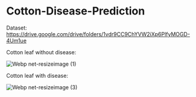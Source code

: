 # Cotton-Disease-Prediction

Dataset: https://drive.google.com/drive/folders/1vdr9CC9ChYVW2iXp6PlfyMOGD-4Um1ue

Cotton leaf without disease:

![Webp net-resizeimage (1)](https://user-images.githubusercontent.com/38343027/99937804-8978d180-2d8c-11eb-95c1-f660239011a2.jpg)




Cotton leaf with disease:

![Webp net-resizeimage (3)](https://user-images.githubusercontent.com/38343027/99937922-c9d84f80-2d8c-11eb-996f-c7a1e97bff07.jpg)



